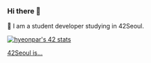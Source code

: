 ### Hi there 👋

🌱 I am a student developer studying in 42Seoul. 

[![hyeonpar's 42 stats](https://badge42.herokuapp.com/api/stats/hyeonpar?privacyEmail=false)](https://github.com/JaeSeoKim/badge42)

[42Seoul is...](https://whitepaper.innovationacademy.kr/)  

<!--
**c2lv/c2lv** is a ✨ _special_ ✨ repository because its `README.md` (this file) appears on your GitHub profile.

Here are some ideas to get you started:

- 🔭 I’m currently working on ...
- 🌱 I’m currently learning ...
- 👯 I’m looking to collaborate on ...
- 🤔 I’m looking for help with ...
- 💬 Ask me about ...
- 📫 How to reach me: ...
- 😄 Pronouns: ...
- ⚡ Fun fact: ...
-->
